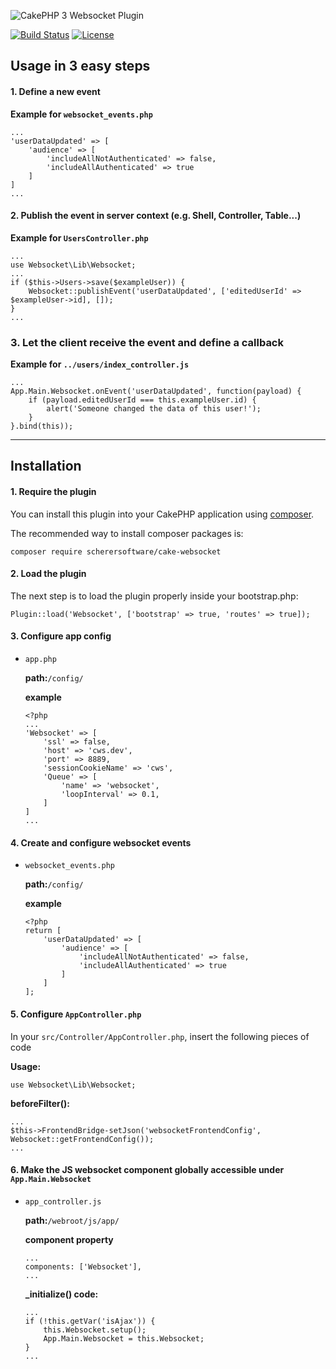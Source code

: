 ![CakePHP 3 Websocket  Plugin](https://raw.githubusercontent.com/scherersoftware/cake-websocket/master/websocket.png)

[![Build Status](https://travis-ci.org/scherersoftware/cake-websocket.svg?branch=master)](https://travis-ci.org/scherersoftware/cake-websocket)
[![License](https://img.shields.io/badge/license-MIT-brightgreen.svg?style=flat-square)](LICENSE.txt)


## Usage in 3 easy steps

#### 1. Define a new event

**Example for `websocket_events.php`**

```
...
'userDataUpdated' => [
    'audience' => [
        'includeAllNotAuthenticated' => false,
        'includeAllAuthenticated' => true
    ]
]
...
```

#### 2. Publish the event in server context (e.g. Shell, Controller, Table...)

**Example for `UsersController.php`**

```
...
use Websocket\Lib\Websocket;
...
if ($this->Users->save($exampleUser)) {
    Websocket::publishEvent('userDataUpdated', ['editedUserId' => $exampleUser->id], []);
}
...
```

### 3. Let the client receive the event and define a callback

**Example for `../users/index_controller.js`**

```
...
App.Main.Websocket.onEvent('userDataUpdated', function(payload) {
    if (payload.editedUserId === this.exampleUser.id) {
        alert('Someone changed the data of this user!');
    }
}.bind(this));
```

---

## Installation

#### 1. Require the plugin

You can install this plugin into your CakePHP application using [composer](http://getcomposer.org).

The recommended way to install composer packages is:

```
composer require scherersoftware/cake-websocket
```

#### 2. Load the plugin

The next step is to load the plugin properly inside your bootstrap.php:

```
Plugin::load('Websocket', ['bootstrap' => true, 'routes' => true]);
```

#### 3. Configure app config

- `app.php`

	**path:**`/config/`

    **example**

    ```
    <?php
    ...
    'Websocket' => [
        'ssl' => false,
        'host' => 'cws.dev',
        'port' => 8889,
        'sessionCookieName' => 'cws',
        'Queue' => [
            'name' => 'websocket',
            'loopInterval' => 0.1,
        ]
    ]
    ...
    ```

#### 4. Create and configure websocket events

- `websocket_events.php`

	**path:**`/config/`

    **example**

    ```
    <?php
    return [
        'userDataUpdated' => [
            'audience' => [
                'includeAllNotAuthenticated' => false,
                'includeAllAuthenticated' => true
            ]
        ]
    ];
    ```

#### 5. Configure `AppController.php`

In your `src/Controller/AppController.php`, insert the following pieces of code


**Usage:**

```
use Websocket\Lib\Websocket;
```

**beforeFilter():**

```
...
$this->FrontendBridge-setJson('websocketFrontendConfig', Websocket::getFrontendConfig());
...
```


#### 6. Make the JS websocket component globally accessible under `App.Main.Websocket`

- `app_controller.js`

	**path:**`/webroot/js/app/`

    **component property**

    ```
    ...
    components: ['Websocket'],
    ...
    ```


	**_initialize() code:**


	```
    ...
    if (!this.getVar('isAjax')) {
        this.Websocket.setup();
        App.Main.Websocket = this.Websocket;
    }
    ...
    ```
